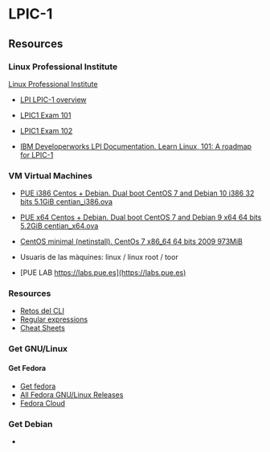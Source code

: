 # LPIC-1

## Resources 


### Linux Professional Institute


[Linux Professional Institute](https://www.lpi.org)

  * [LPI LPIC-1 overview](https://www.lpi.org/our-certifications/lpic-1-overview)
  * [LPIC1 Exam 101](https://www.lpi.org/our-certifications/exam-101-objectives)
  * [LPIC1 Exam 102]( https://www.lpi.org/our-certifications/exam-102-objectives)

  * [IBM Developerworks LPI Documentation. Learn Linux, 101: A roadmap for LPIC-1](https://developer.ibm.com/tutorials/l-lpic1-map/)



### VM Virtual Machines

 * [PUE i386 Centos + Debian. Dual boot CentOS 7 and Debian 10 i386 32 bits 5.1GiB centian_i386.ova](https://u.pcloud.link/publink/show?code=XZcRI2kZmrD0lK2zjE7A3sY5xbdEVJKYWIty)

 * [PUE x64 Centos + Debian. Dual boot CentOS 7 and Debian 9 x64 64 bits 5.2GiB centian_x64.ova](https://u.pcloud.link/publink/show?code=XZ0DKtkZax09QKYCk3hG3G6MuFQyhzbeECSk)

 * [CentOS minimal (netinstall). CentOs 7 x86_64 64 bits 2009 973MiB](https://u.pcloud.link/publink/show?code=XZ952BXZWRF0MNlrvD7IzVqiRd0ejmrp5rvV)

 * Usuaris de las màquines: linux / linux root / toor

 * [PUE LAB https://labs.pue.es](https://labs.pue.es)



### Resources

 * [Retos del CLI](https://cmdchallenge.com)
 * [Regular expressions](https://regex101.com/)
 * [Cheat Sheets](https://cheatography.com/)


### Get GNU/Linux

#### Get Fedora

 * [Get fedora](https://getfedora.org/)
 * [All Fedora GNU/Linux Releases](https://dl.fedoraproject.org/pub/fedora/linux/releases/)
 * [Fedora Cloud](https://dl.fedoraproject.org/pub/fedora/linux/releases/32/Cloud/x86_64/images/)


### Get Debian

 * 

